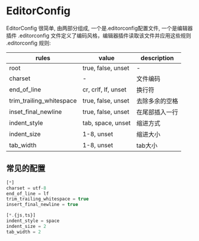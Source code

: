 # EditorConfig

EditorConfig 很简单, 由两部分组成, 一个是.editorconfig配置文件, 一个是编辑器插件
.editorconfig 文件定义了编码风格，编辑器插件读取该文件并应用这些规则
.editorconfig 规则:

rules | value | description
---|---|---
root                      |  true, false, unset   | -
charset                   |  -                    |  文件编码
end_of_line               |  cr, crlf, lf, unset  |  换行符
trim_trailing_whitespace  |  true,  false, unset  | 去除多余的空格
inset_final_newline       |  true,  false, unset  |  在尾部插入一行
indent_style              |  tab,  space, unset   |  缩进方式
indent_size               |  1-8, unset           |  缩进大小
tab_width                 |  1-8, unset           | tab大小

## 常见的配置

```js
[*]
charset = utf-8
end_of_line = lf
trim_trailing_whitespace = true
insert_final_newline = true

[*.{js,ts}]
indent_style = space
indent_size = 2
tab_width = 2
```
